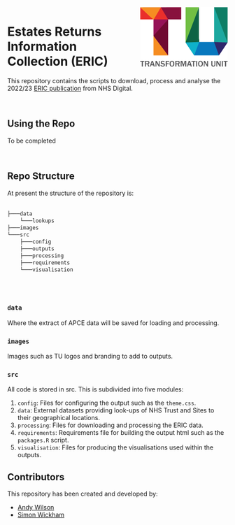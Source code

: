 <img src="images/TU_logo_large.png" alt="TU logo" width="200" align="right"/>

# Estates Returns Information Collection (ERIC)
This repository contains the scripts to download, process and analyse the 2022/23 [ERIC publication](https://digital.nhs.uk/data-and-information/publications/statistical/estates-returns-information-collection/england-2022-23) from NHS Digital. 

<br/>

## Using the Repo
To be completed

<br>

## Repo Structure

At present the structure of the repository is:

``` plaintext

├───data
    └───lookups
├───images
└───src
    ├───config
    ├───outputs
    ├───processing
    ├───requirements
    └───visualisation
    
```

<br/>

### `data`
Where the extract of APCE data will be saved for loading and processing.

### `images`

Images such as TU logos and branding to add to outputs.

### `src`

All code is stored in src. This is subdivided into five modules:

1. `config`: Files for configuring the output such as the `theme.css`.
2. `data`: External datasets providing look-ups of NHS Trust and Sites to their geographical locations.
3. `processing`: Files for downloading and processing the ERIC data.
4. `requirements`: Requirements file for building the output html such as the `packages.R` script.
5. `visualisation`: Files for producing the visualisations used within the outputs.

## Contributors

This repository has been created and developed by:

-   [Andy Wilson](https://github.com/ASW-Analyst)
-   [Simon Wickham](https://github.com/SiWickham)